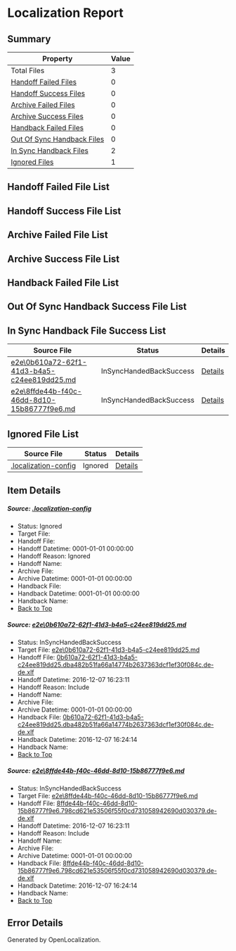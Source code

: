 # <a name='report-top'></a> Localization Report

## Summary
 Property | Value 
 -------- | ----- 
 Total Files | 3
[ Handoff Failed Files ](#handoff-failed-list)| 0
[ Handoff Success Files ](#handoff-success-list)| 0
[ Archive Failed Files ](#archive-failed-list)| 0
[ Archive Success Files ](#archive-success-list)| 0
[ Handback Failed Files ](#handback-failed-list)| 0
[ Out Of Sync Handback Files ](#outofsync-handback-success-list)| 0
[ In Sync Handback Files ](#insync-handback-success-list)| 2
[ Ignored Files ](#ignored-list)| 1

## <a name='handoff-failed-list'></a> Handoff Failed File List

## <a name='handoff-success-list'></a> Handoff Success File List

## <a name='archive-failed-list'></a> Archive Failed File List

## <a name='archive-success-list'></a> Archive Success File List

## <a name='handback-failed-list'></a> Handback Failed File List

## <a name='outofsync-handback-success-list'></a> Out Of Sync Handback Success File List

## <a name='insync-handback-success-list'></a> In Sync Handback File Success List
 Source File | Status | Details 
 ----------- | ------ | ------- 
 [e2e\0b610a72-62f1-41d3-b4a5-c24ee819dd25.md](https://github.com/OpenLocalizationTestOrg/ol-test0/blob/f5824db776125f691bbea3ae2a027f8cd6f89873/e2e/0b610a72-62f1-41d3-b4a5-c24ee819dd25.md) | InSyncHandedBackSuccess | [Details](#d2502d102535a9d4301ff265d82639c13be9741f1)
 [e2e\8ffde44b-f40c-46dd-8d10-15b86777f9e6.md](https://github.com/OpenLocalizationTestOrg/ol-test0/blob/f5824db776125f691bbea3ae2a027f8cd6f89873/e2e/8ffde44b-f40c-46dd-8d10-15b86777f9e6.md) | InSyncHandedBackSuccess | [Details](#88175f5c535b0895b15200b7c5945f2ac53e8fca2)

## <a name='ignored-list'></a> Ignored File List
 Source File | Status | Details 
 ----------- | ------ | ------- 
 [.localization-config](https://github.com/OpenLocalizationTestOrg/ol-test0/blob/f5824db776125f691bbea3ae2a027f8cd6f89873/.localization-config) | Ignored | [Details](#c268a05ecaa7ec85942ed632c29928ee5bd6da8d0)

## Item Details
##### <a name='c268a05ecaa7ec85942ed632c29928ee5bd6da8d0'></a> Source: [.localization-config](https://github.com/OpenLocalizationTestOrg/ol-test0/blob/f5824db776125f691bbea3ae2a027f8cd6f89873/.localization-config)
* Status: Ignored
* Target File: 
* Handoff File: 
* Handoff Datetime: 0001-01-01 00:00:00
* Handoff Reason: Ignored
* Handoff Name: 
* Archive File: 
* Archive Datetime: 0001-01-01 00:00:00
* Handback File: 
* Handback Datetime: 0001-01-01 00:00:00
* Handback Name: 
* [Back to Top](#report-top)

##### <a name='d2502d102535a9d4301ff265d82639c13be9741f1'></a> Source: [e2e\0b610a72-62f1-41d3-b4a5-c24ee819dd25.md](https://github.com/OpenLocalizationTestOrg/ol-test0/blob/f5824db776125f691bbea3ae2a027f8cd6f89873/e2e/0b610a72-62f1-41d3-b4a5-c24ee819dd25.md)
* Status: InSyncHandedBackSuccess
* Target File: [e2e\0b610a72-62f1-41d3-b4a5-c24ee819dd25.md](https://github.com/OpenLocalizationTestOrg/ol-test0-dede/blob/c35847eeb8ce0c4ae6d5ed44bbd765c8c0cc1d76/e2e/0b610a72-62f1-41d3-b4a5-c24ee819dd25.md)
* Handoff File: [0b610a72-62f1-41d3-b4a5-c24ee819dd25.dba482b51fa66a14774b2637363dcf1ef30f084c.de-de.xlf](https://github.com/OpenLocalizationTestOrg/ol-test0-handoff/blob/527bbc075cc127275a7a121870764a6cedb37b9c/ol-handoff/OpenLocalizationTestOrg/ol-test0-dede/qimu/ht/0b610a72-62f1-41d3-b4a5-c24ee819dd25.dba482b51fa66a14774b2637363dcf1ef30f084c.de-de.xlf)
* Handoff Datetime: 2016-12-07 16:23:11
* Handoff Reason: Include
* Handoff Name: 
* Archive File: 
* Archive Datetime: 0001-01-01 00:00:00
* Handback File: [0b610a72-62f1-41d3-b4a5-c24ee819dd25.dba482b51fa66a14774b2637363dcf1ef30f084c.de-de.xlf](https://github.com/OpenLocalizationTestOrg/ol-test0-handback/blob/5418b6d55aa90a3261a5e8457c854a85ecbe9ce8/ol-handback/OpenLocalizationTestOrg/ol-test0-dede/qimu/ht/0b610a72-62f1-41d3-b4a5-c24ee819dd25.dba482b51fa66a14774b2637363dcf1ef30f084c.de-de.xlf)
* Handback Datetime: 2016-12-07 16:24:14
* Handback Name: 
* [Back to Top](#report-top)

##### <a name='88175f5c535b0895b15200b7c5945f2ac53e8fca2'></a> Source: [e2e\8ffde44b-f40c-46dd-8d10-15b86777f9e6.md](https://github.com/OpenLocalizationTestOrg/ol-test0/blob/f5824db776125f691bbea3ae2a027f8cd6f89873/e2e/8ffde44b-f40c-46dd-8d10-15b86777f9e6.md)
* Status: InSyncHandedBackSuccess
* Target File: [e2e\8ffde44b-f40c-46dd-8d10-15b86777f9e6.md](https://github.com/OpenLocalizationTestOrg/ol-test0-dede/blob/c35847eeb8ce0c4ae6d5ed44bbd765c8c0cc1d76/e2e/8ffde44b-f40c-46dd-8d10-15b86777f9e6.md)
* Handoff File: [8ffde44b-f40c-46dd-8d10-15b86777f9e6.798cd621e53506f55f0cd731058942690d030379.de-de.xlf](https://github.com/OpenLocalizationTestOrg/ol-test0-handoff/blob/527bbc075cc127275a7a121870764a6cedb37b9c/ol-handoff/OpenLocalizationTestOrg/ol-test0-dede/qimu/ht/8ffde44b-f40c-46dd-8d10-15b86777f9e6.798cd621e53506f55f0cd731058942690d030379.de-de.xlf)
* Handoff Datetime: 2016-12-07 16:23:11
* Handoff Reason: Include
* Handoff Name: 
* Archive File: 
* Archive Datetime: 0001-01-01 00:00:00
* Handback File: [8ffde44b-f40c-46dd-8d10-15b86777f9e6.798cd621e53506f55f0cd731058942690d030379.de-de.xlf](https://github.com/OpenLocalizationTestOrg/ol-test0-handback/blob/5418b6d55aa90a3261a5e8457c854a85ecbe9ce8/ol-handback/OpenLocalizationTestOrg/ol-test0-dede/qimu/ht/8ffde44b-f40c-46dd-8d10-15b86777f9e6.798cd621e53506f55f0cd731058942690d030379.de-de.xlf)
* Handback Datetime: 2016-12-07 16:24:14
* Handback Name: 
* [Back to Top](#report-top)


## Error Details

Generated by OpenLocalization.
